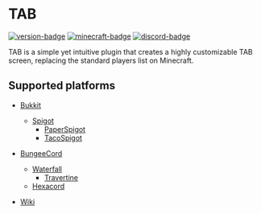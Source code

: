 # TAB
[![version-badge][version-badge]][spigot]
[![minecraft-badge][minecraft-badge]][spigot-download]
[![discord-badge][discord-badge]][discord]

TAB is a simple yet intuitive plugin that creates a highly customizable TAB screen, replacing the standard players list on Minecraft.

## Supported platforms

* [Bukkit](https://bukkit.org/)
  * [Spigot](https://www.spigotmc.org/)
    * [PaperSpigot](https://papermc.io/)
    * [TacoSpigot](https://tacospigot.github.io/)
* [BungeeCord](https://www.spigotmc.org/wiki/bungeecord/)
  * [Waterfall](https://github.com/PaperMC/Waterfall)
    * [Travertine](https://github.com/PaperMC/Travertine)
  * [Hexacord](https://github.com/CronixMC/HexaCord)
  
  
* [Wiki](https://github.com/NEZNAMY/TAB/wiki)

[spigot]: https://www.spigotmc.org/resources/tab-1-8-x-1-14-4-reborn.57806/
[spigot-download]: https://www.spigotmc.org/resources/tab-1-8-x-1-14-4-reborn.57806/updates
[discord]: https://discord.gg/yx4THeU
[version-badge]: https://img.shields.io/badge/Version-2.5.2-green.svg
[minecraft-badge]: https://img.shields.io/badge/Minecraft-1.5.0%20--%201.14.4-blue.svg
[discord-badge]: https://img.shields.io/discord/464328633239207938.svg?label=Discord

